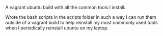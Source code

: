 A vagrant ubuntu build with all the common tools I install.  

Wrote the bash scripts in the scripts folder in such a way I can run them outside of a vagrant build to help reinstall my most commonly used tools when I periodically reinstall ubuntu on my laptop.
